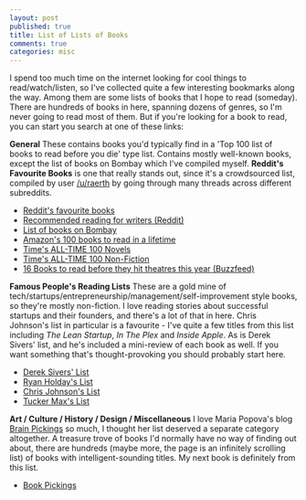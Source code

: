```yaml
---
layout: post
published: true
title: List of Lists of Books
comments: true
categories: misc
---
```


I spend too much time on the internet looking for cool things to read/watch/listen, so I've collected quite a few interesting bookmarks along the way. Among them are some lists of books that I hope to read (someday). There are hundreds of books in here, spanning dozens of genres, so I'm never going to read most of them. But if you're looking for a book to read, you can start you search at one of these links:

**<left>General</left>**
These contains books you'd typically find in a 'Top 100 list of books to read before you die' type list. Contains mostly well-known books, except the list of books on Bombay which I've compiled myself. **Reddit's Favourite Books** is one that really stands out, since it's a crowdsourced list, compiled by user [/u/raerth](http://www.reddit.com/user/raerth) by going through many threads across different subreddits.

- [Reddit's favourite books](http://www.reddit.com/r/raerth/comments/cpxkq/reddits_favourite_books/)
- [Recommended reading for writers (Reddit)](http://www.reddit.com/r/writing/comments/uptsj/recommended_reading_novels_and_short_stories_to/)
- [List of books on Bombay](https://docs.google.com/spreadsheet/ccc?key=0Argdfqn9LeGidHc0VEZkT0gwbGVHTEp6OFBKOVlBbUE&usp=sharing#gid=0)
- [Amazon's 100 books to read in a lifetime](http://www.amazon.com/b/ref=amb_link_399124682_3?ie=UTF8&node=8192263011&pf_rd_m=ATVPDKIKX0DER&pf_rd_s=hero-quick-promo&pf_rd_r=1TCD7T7QBPR24ZRPPMT9&pf_rd_t=201&pf_rd_p=1721171242&pf_rd_i=B006X0LYRY)
- [Time's ALL-TIME 100 Novels](http://entertainment.time.com/2005/10/16/all-time-100-novels/)
- [Time's ALL-TIME 100 Non-Fiction](http://entertainment.time.com/2011/08/30/all-time-100-best-nonfiction-books/)
- [16 Books to read before they hit theatres this year (Buzzfeed)](http://www.buzzfeed.com/ariellecalderon/books-to-read-before-they-hit-theaters-this-year?bffb)

**<left>Famous People's Reading Lists</left>**
These are a gold mine of tech/startups/entrepreneurship/management/self-improvement style books, so they're mostly non-fiction. I love reading stories about successful startups and their founders, and there's a lot of that in here. Chris Johnson's list in particular is a favourite - I've quite a few titles from this list including *The Lean Startup*, *In The Plex* and *Inside Apple*. As is Derek Sivers' list, and he's included a mini-review of each book as well. If you want something that's thought-provoking you should probably start here.

- [Derek Sivers' List](http://sivers.org/book)
- [Ryan Holday's List](http://www.ryanholiday.net/reading-list/)
- [Chris Johnson's List](http://simplifilm.com/startup-reading-list/)
- [Tucker Max's List](http://tuckermax.me/the-tucker-max-reading-list-most-influential/)

**<left>Art / Culture / History / Design / Miscellaneous</left>**
I love Maria Popova's blog [Brain Pickings](http://www.brainpickings.org/) so much, I thought her list deserved a separate category altogether. A treasure trove of books I'd normally have no way of finding out about, there are hundreds (maybe more, the page is an infinitely scrolling list) of books with intelligent-sounding titles. My next book is definitely from this list.
- [Book Pickings](http://bookpickings.brainpickings.org/)
